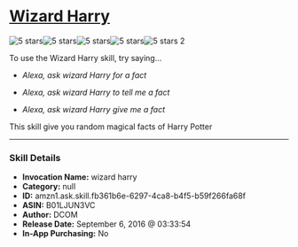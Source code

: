 # [Wizard Harry](http://alexa.amazon.com/#skills/amzn1.ask.skill.fb361b6e-6297-4ca8-b4f5-b59f266fa68f)
![5 stars](../../images/ic_star_black_18dp_1x.png)![5 stars](../../images/ic_star_black_18dp_1x.png)![5 stars](../../images/ic_star_black_18dp_1x.png)![5 stars](../../images/ic_star_black_18dp_1x.png)![5 stars](../../images/ic_star_black_18dp_1x.png) 2

To use the Wizard Harry skill, try saying...

* *Alexa, ask wizard Harry for a fact*

* *Alexa, ask wizard  Harry to tell me a  fact*

* *Alexa, ask wizard  Harry give me a fact*

This  skill  give  you  random magical  facts of Harry Potter

***

### Skill Details

* **Invocation Name:** wizard harry
* **Category:** null
* **ID:** amzn1.ask.skill.fb361b6e-6297-4ca8-b4f5-b59f266fa68f
* **ASIN:** B01LJUN3VC
* **Author:** DCOM
* **Release Date:** September 6, 2016 @ 03:33:54
* **In-App Purchasing:** No
